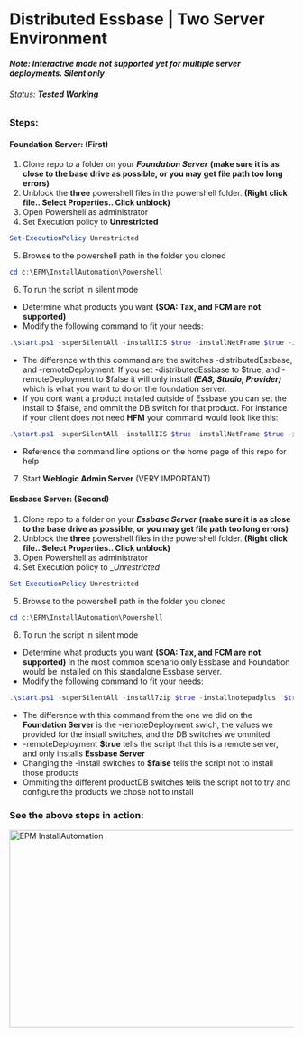 # Distributed Essbase | Two Server Environment
___Note: Interactive mode not supported yet for multiple server deployments. Silent only___

###### Status: ___Tested Working___

### Steps:
  #### Foundation Server: (First)
  1. Clone repo to a folder on your ***Foundation Server*** __(make sure it is as close to the base drive as possible, or you may get file path too long errors)__
  2. Unblock the __three__ powershell files in the powershell folder. __(Right click file.. Select Properties.. Click unblock)__
  3. Open Powershell as administrator
  4. Set Execution policy to __Unrestricted__
  ```powershell
  Set-ExecutionPolicy Unrestricted
  ```
  5. Browse to the powershell path in the folder you cloned
  ```powershell
  cd c:\EPM\InstallAutomation\Powershell
  ```
  6. To run the script in silent mode
  * Determine what products you want __(SOA: Tax, and FCM are not supported)__
  * Modify the following command to fit your needs:
```powershell
.\start.ps1 -superSilentAll -installIIS $true -installNetFrame $true -install7zip $true -installnotepadplus  $true -installfirefox $true -installepm $true -epmPath c:\Oracle\Middleware -installFoundation $true -installEssbase $true -installRAF $true -installPlanning $true -installDisclosure $true -installHFM $true -installfdm $true -installProfit $true -installFCM $false -installTax $false -installStrategic $true -dbServer sql.domain.local -dbPort 1433 -dbUser hypadmin -dbPassword Password! -wkspcAdmin admin -wkspcAdminPassword Password! -weblogicAdmin epm_admin -weblogicPort 7001 -weblogicHostname foundation.domain.local -wkspcPort 19000 -epmDomain EPMSystem -foundationDB EPMS_FND -epmaDB EPMS_BPM -calcDB EPMS_CAL -essbaseDB EPMS_ESB -rafDB EPMS_RAF -planningDB EPMS_PLN -disclosureDB EPMS_DMA -hfmDB EPMS_HFM -fdmDB EPMS_FDM -profitDB EPMS_PCM -strategic $true -distributedEssbase $true -remoteDeployment $false
```
  * The difference with this command are the switches -distributedEssbase, and -remoteDeployment. If you set -distributedEssbase to $true, and -remoteDeployment to $false it will only install ___(EAS, Studio, Provider)___ which is what you want to do on the foundation server.
  * If you dont want a product installed outside of Essbase you can set the install to $false, and ommit the DB switch for that product. For instance if your client does not need __HFM__ your command would look like this:
```powershell
.\start.ps1 -superSilentAll -installIIS $true -installNetFrame $true -install7zip $true -installnotepadplus  $true -installfirefox $true -installepm $true -epmPath c:\Oracle\Middleware -installFoundation $true -installEssbase $true -installRAF $true -installPlanning $true -installDisclosure $true -installHFM $false -installfdm $true -installProfit $true -installFCM $false -installTax $false -installStrategic $true -dbServer sql.domain.local -dbPort 1433 -dbUser hypadmin -dbPassword Password! -wkspcAdmin admin -wkspcAdminPassword Password! -weblogicAdmin epm_admin -weblogicPort 7001 -weblogicHostname foundation.domain.local -wkspcPort 19000 -epmDomain EPMSystem -foundationDB EPMS_FND -epmaDB EPMS_BPM -calcDB EPMS_CAL -essbaseDB EPMS_ESB -rafDB EPMS_RAF -planningDB EPMS_PLN -disclosureDB EPMS_DMA -fdmDB EPMS_FDM -profitDB EPMS_PCM -strategic $true -distributedEssbase $true -remoteDeployment $false 
```
  * Reference the command line options on the home page of this repo for help
  7. Start __Weblogic Admin Server__ (VERY IMPORTANT)
  #### Essbase Server: (Second)
  1. Clone repo to a folder on your ***Essbase Server*** __(make sure it is as close to the base drive as possible, or you may get file path too long errors)__
  2. Unblock the __three__ powershell files in the powershell folder. __(Right click file.. Select Properties.. Click unblock)__
  3. Open Powershell as administrator
  4. Set Execution policy to __Unrestricted_
  ```powershell
  Set-ExecutionPolicy Unrestricted
  ```
  5. Browse to the powershell path in the folder you cloned
  ```powershell
  cd c:\EPM\InstallAutomation\Powershell
  ```
  6. To run the script in silent mode
  * Determine what products you want __(SOA: Tax, and FCM are not supported)__ In the most common scenario only Essbase and Foundation would be installed on this standalone Essbase server.
  * Modify the following command to fit your needs: 
```powershell
.\start.ps1 -superSilentAll -install7zip $true -installnotepadplus  $true -installfirefox $true -installepm $true -epmPath c:\Oracle\Middleware -installFoundation $true -installEssbase $true -installRAF $false -installPlanning $false -installDisclosure $false -installHFM $false -installfdm $false -installProfit $false -installFCM $false -installTax $false -installStrategic $false -dbServer sql.domain.local -dbPort 1433 -dbUser hypadmin -dbPassword Password! -wkspcAdmin admin -wkspcAdminPassword Password! -weblogicAdmin epm_admin -weblogicPort 7001 -weblogicHostname foundation.domain.local -wkspcPort 19000 -epmDomain EPMSystem -foundationDB EPMS_FND -essbaseDB EPMS_ESB -strategic $false -distributedEssbase $true -remoteDeployment $true
```
  * The difference with this command from the one we did on the __Foundation Server__ is the -remoteDeployment swich, the values we provided for the install switches, and the DB switches we ommited
  * -remoteDeployment __$true__ tells the script that this is a remote server, and only installs __Essbase Server__
  * Changing the -install switches to __$false__ tells the script not to install those products
  * Ommiting the different productDB switches tells the script not to try and configure the products we chose not to install

### See the above steps in action:

<a href="https://vimeo.com/323622992" target="_blank"><img src="https://kb.chaseelder.com/wp-content/uploads/2019/03/2019-03-13_21-01-50.png" 
alt="EPM InstallAutomation" width="600" height="350"/></a>


